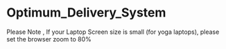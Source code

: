 # Optimum_Delivery_System
Please Note , If your Laptop Screen size is small (for yoga laptops), please set the browser zoom to 80% 
